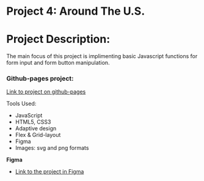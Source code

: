 # Project 4: Around The U.S.

# Project Description:

The main focus of this project is implimenting basic Javascript functions for form input and form button manipulation.

### Github-pages project:



[Link to project on github-pages]()

Tools Used:
* JavaScript
* HTML5, CSS3
* Adaptive design
* Flex & Grid-layout
* Figma
* Images: svg and png formats

**Figma**

* [Link to the project in Figma](https://www.figma.com/file/SurN1jaeEQIhuZEDMhmWWf/Sprint-4-Around-The-U.S.-desktop-mobile?node-id=0%3A1)

